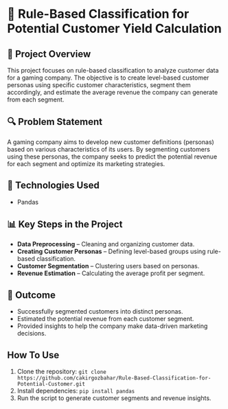 # 📌 Rule-Based Classification for Potential Customer Yield Calculation

## 🎯 Project Overview
This project focuses on rule-based classification to analyze customer data for a gaming company. The objective is to create level-based customer personas using specific customer characteristics, segment them accordingly, and estimate the average revenue the company can generate from each segment.

## 🔍 Problem Statement
A gaming company aims to develop new customer definitions (personas) based on various characteristics of its users. By segmenting customers using these personas, the company seeks to predict the potential revenue for each segment and optimize its marketing strategies.

## 🚀 Technologies Used
- Pandas

## 📊 Key Steps in the Project
- **Data Preprocessing** – Cleaning and organizing customer data.
- **Creating Customer Personas** – Defining level-based groups using rule-based classification.
- **Customer Segmentation** – Clustering users based on personas.
- **Revenue Estimation** – Calculating the average profit per segment.

## 📌 Outcome
- Successfully segmented customers into distinct personas.
- Estimated the potential revenue from each customer segment.
- Provided insights to help the company make data-driven marketing decisions.

## How To Use
1. Clone the repository:
  `git clone https://github.com/cakirgozbahar/Rule-Based-Classification-for-Potential-Customer.git`
2. Install dependencies:
   `pip install pandas`
3. Run the script to generate customer segments and revenue insights.

  
